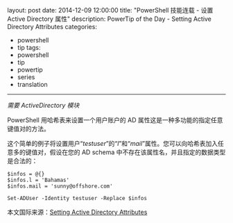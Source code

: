 ﻿layout: post
date: 2014-12-09 12:00:00
title: "PowerShell 技能连载 - 设置 Active Directory 属性"
description: PowerTip of the Day - Setting Active Directory Attributes
categories:
- powershell
- tip
tags:
- powershell
- tip
- powertip
- series
- translation
---
_需要 ActiveDirectory 模块_

PowerShell 用哈希表来设置一个用户账户的 AD 属性这是一种多功能的指定任意键值对的方法。

这个简单的例子将设置用户“_testuser_”的“_l_”和“_mail_”属性。您可以向哈希表加入任意多的键值对，假设在您的 AD schema 中不存在该属性名，并且指定的数据类型是合法的：

    $infos = @{}
    $infos.l = 'Bahamas'
    $infos.mail = 'sunny@offshore.com'
    
    Set-ADUser -Identity testuser -Replace $infos

<!--more-->
本文国际来源：[Setting Active Directory Attributes](http://powershell.com/cs/blogs/tips/archive/2014/12/09/setting-active-directory-attributes.aspx)
